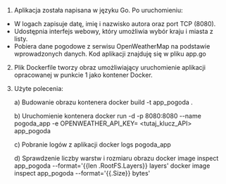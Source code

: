 1. Aplikacja została napisana w języku Go. Po uruchomieniu:
  - W logach zapisuje datę, imię i nazwisko autora oraz port TCP (8080).
  - Udostępnia interfejs webowy, który umożliwia wybór kraju i miasta z listy.
  - Pobiera dane pogodowe z serwisu OpenWeatherMap na podstawie wprowadzonych       danych.
    Kod aplikacji znajduję się w pliku app.go

2. Plik Dockerfile tworzy obraz umożliwiający uruchomienie aplikacji opracowanej w punkcie 1 jako kontener Docker.
   
3. Użyte polecenia:
   
   a) Budowanie obrazu kontenera
     docker build -t app_pogoda .

   b) Uruchomienie kontenera
     docker run -d -p 8080:8080 --name pogoda_app -e OPENWEATHER_API_KEY=           <tutaj_klucz_API> app_pogoda
   
   c) Pobranie logów z aplikacji
     docker logs pogoda_app
   
   d) Sprawdzenie liczby warstw i rozmiaru obrazu
     docker image inspect app_pogoda --format='{{len .RootFS.Layers}} layers'
     docker image inspect app_pogoda --format='{{.Size}} bytes'

